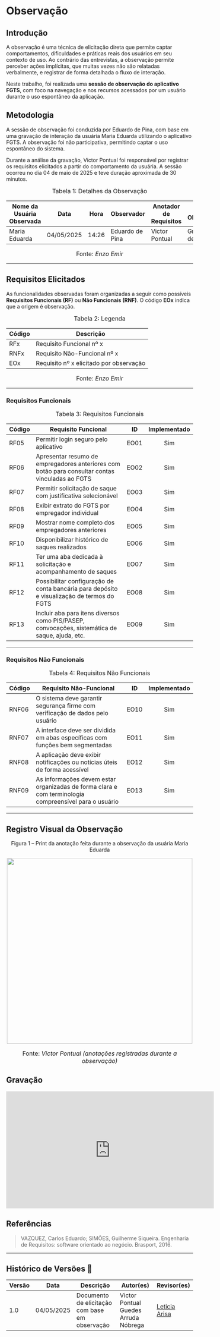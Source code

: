 # Observação

## Introdução

A observação é uma técnica de elicitação direta que permite captar comportamentos, dificuldades e práticas reais dos usuários em seu contexto de uso. Ao contrário das entrevistas, a observação permite perceber ações implícitas, que muitas vezes não são relatadas verbalmente, e registrar de forma detalhada o fluxo de interação.

Neste trabalho, foi realizada uma **sessão de observação do aplicativo FGTS**, com foco na navegação e nos recursos acessados por um usuário durante o uso espontâneo da aplicação.

## Metodologia

A sessão de observação foi conduzida por Eduardo de Pina, com base em uma gravação de interação da usuária Maria Eduarda utilizando o aplicativo FGTS. A observação foi não participativa, permitindo captar o uso espontâneo do sistema.

Durante a análise da gravação, Victor Pontual foi responsável por registrar os requisitos elicitados a partir do comportamento da usuária. A sessão ocorreu no dia 04 de maio de 2025 e teve duração aproximada de 30 minutos.

<font size="3"><p style="text-align: center">Tabela 1: Detalhes da Observação</p></font>

<div align="center">

<table>
  <thead>
    <tr>
      <th>Nome da Usuária Observada</th>
      <th>Data</th>
      <th>Hora</th>
      <th>Observador</th>
      <th>Anotador de Requisitos</th>
      <th>Meio de Observação</th>
    </tr>
  </thead>
  <tbody>
    <tr>
      <td>Maria Eduarda</td>
      <td>04/05/2025</td>
      <td>14:26</td>
      <td>Eduardo de Pina</td>
      <td>Victor Pontual</td>
      <td>Gravação de Interação</td>
    </tr>
  </tbody>
</table>

</div>


<p style="text-align: center; font-size: 16px;">Fonte: <i>Enzo Emir</i></p>

---

## Requisitos Elicitados

As funcionalidades observadas foram organizadas a seguir como possíveis **Requisitos Funcionais (RF)** ou **Não Funcionais (RNF)**. O código **EOx** indica que a origem é observação.

<font size="3"><p style="text-align: center">Tabela 2: Legenda</p></font>

<div align="center">

<table>
  <thead>
    <tr>
      <th>Código</th>
      <th>Descrição</th>
    </tr>
  </thead>
  <tbody>
    <tr>
      <td>RFx</td>
      <td>Requisito Funcional nº x</td>
    </tr>
    <tr>
      <td>RNFx</td>
      <td>Requisito Não-Funcional nº x</td>
    </tr>
    <tr>
      <td>EOx</td>
      <td>Requisito nº x elicitado por observação</td>
    </tr>
  </tbody>
</table>

</div>


<p style="text-align: center; font-size: 16px;">Fonte: <i>Enzo Emir</i></p>

---

### Requisitos Funcionais

<font size="3"><p style="text-align: center">Tabela 3: Requisitos Funcionais</p></font>

| Código | Requisito Funcional                                                                             | ID   | Implementado |
| ------ | ----------------------------------------------------------------------------------------------- | ---- | :----------: |
| RF05   | Permitir login seguro pelo aplicativo                                                           | EO01 |      Sim     |
| RF06   | Apresentar resumo de empregadores anteriores com botão para consultar contas vinculadas ao FGTS | EO02 |      Sim     |
| RF07   | Permitir solicitação de saque com justificativa selecionável                                    | EO03 |      Sim     |
| RF08   | Exibir extrato do FGTS por empregador individual                                                | EO04 |      Sim     |
| RF09   | Mostrar nome completo dos empregadores anteriores                                               | EO05 |      Sim     |
| RF10   | Disponibilizar histórico de saques realizados                                                   | EO06 |      Sim     |
| RF11   | Ter uma aba dedicada à solicitação e acompanhamento de saques                                   | EO07 |      Sim     |
| RF12   | Possibilitar configuração de conta bancária para depósito e visualização de termos do FGTS      | EO08 |      Sim     |
| RF13   | Incluir aba para itens diversos como PIS/PASEP, convocações, sistemática de saque, ajuda, etc.  | EO09 |      Sim     |

---

### Requisitos Não Funcionais

<font size="3"><p style="text-align: center">Tabela 4: Requisitos Não Funcionais</p></font>

| Código | Requisito Não-Funcional                                                                               | ID   | Implementado |
| ------ | ----------------------------------------------------------------------------------------------------- | ---- | :----------: |
| RNF06  | O sistema deve garantir segurança firme com verificação de dados pelo usuário                         | EO10 |      Sim     |
| RNF07  | A interface deve ser dividida em abas específicas com funções bem segmentadas                         | EO11 |      Sim     |
| RNF08  | A aplicação deve exibir notificações ou notícias úteis de forma acessível                             | EO12 |      Sim     |
| RNF09  | As informações devem estar organizadas de forma clara e com terminologia compreensível para o usuário | EO13 |      Sim     |

---

## Registro Visual da Observação

<p style="text-align: center">Figura 1 – Print da anotação feita durante a observação da usuária Maria Eduarda</p> <div align="center"> <img src="https://github.com/Requisitos-de-Software/2025.1-FGTS/blob/de360069d904511f4ce44b321816e0403384e92c/docs/assets/observa%C3%A7%C3%A3o/notasDeObserva%C3%A7%C3%A3o.jpg?raw=true" width="500px"/> </div> <p style="text-align: center; font-size: 16px;">Fonte: <i>Victor Pontual (anotações registradas durante a observação)</i></p>

## Gravação

<p style="text-align: center">
<iframe width="560" height="315" src="https://youtube.com/embed/Ih51yK-A90c?si=yIwT0zeufa5ZDdIv" title="YouTube video player" frameborder="0" allow="accelerometer; autoplay; clipboard-write; encrypted-media; gyroscope; picture-in-picture; web-share" referrerpolicy="strict-origin-when-cross-origin" allowfullscreen></iframe>
</p>

## Referências

> VAZQUEZ, Carlos Eduardo; SIMÕES, Guilherme Siqueira. Engenharia de Requisitos: software orientado ao negócio. Brasport, 2016.

---

## Histórico de Versões 📅

| Versão | Data       | Descrição                                      | Autor(es) | Revisor(es)    |
| ------ | ---------- | ---------------------------------------------- | --------- | -------------- |
| 1.0    | 04/05/2025 | Documento de elicitação com base em observação | Victor Pontual Guedes Arruda Nóbrega | [Leticia Arisa](https://github.com/Leticia-Arisa-K-Higa)  |
